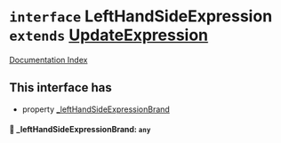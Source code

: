 # `interface` LeftHandSideExpression `extends` [UpdateExpression](../interface.UpdateExpression/README.md)

[Documentation Index](../README.md)

## This interface has

- property [\_leftHandSideExpressionBrand](#-lefthandsideexpressionbrand-any)


#### 📄 \_leftHandSideExpressionBrand: `any`



